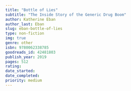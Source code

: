```yaml
---
title: "Bottle of Lies"
subtitle: "The Inside Story of the Generic Drug Boom"
author: Katherine Eban
author_last: Eban
slug: eban-bottle-of-lies
type: non-fiction
img: true
genre: other
isbn: 9780062338785
goodreads_id: 42481803
publish_year: 2019
pages: 512
rating: 
date_started:
date_completed:
priority: medium
---
```

